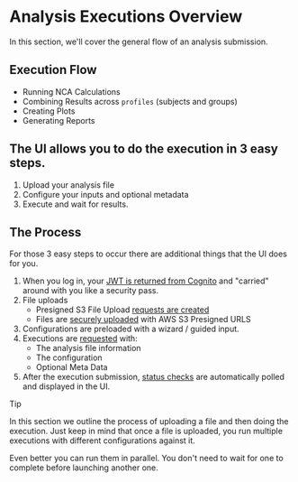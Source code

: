 # Analysis Executions Overview
In this section, we'll cover the general flow of an analysis submission.


## Execution Flow
- Running NCA Calculations
- Combining Results across `profiles` (subjects and groups)
- Creating Plots
- Generating Reports

## The UI allows you to do the execution in 3 easy steps.
1. Upload your analysis file
2. Configure your inputs and optional metadata
3. Execute and wait for results.

## The Process
For those 3 easy steps to occur there are additional things that the UI does for you.

1. When you log in, your [JWT is returned from Cognito](./jwt) and "carried" around with you like a security pass.
1. File uploads
    - Presigned S3 File Upload [requests are created](./upload-request)
    - Files are [securely uploaded](./upload) with AWS S3 Presigned URLS
1. Configurations are preloaded with a wizard / guided input.
1. Executions are [requested](./run_execution) with:
    - The analysis file information
    - The configuration
    - Optional Meta Data
1. After the execution submission, [status checks](./status) are automatically polled and displayed in the UI.

> [!TIP]
> In this section we outline the process of uploading a file and then doing the execution.  Just keep in mind that once a file is uploaded, you run multiple executions with different configurations against it.  
>
> Even better you can run them in parallel.  You don't need to wait for one to complete before launching another one.